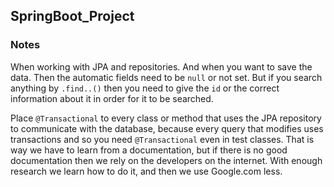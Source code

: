 ## SpringBoot_Project


### Notes
When working with JPA and repositories.
And when you want to save the data. 
Then the automatic fields need to be `null` or not set.
But if you search anything by `.find..()` 
then you need to give the `id` or the correct 
information about it in order for it to be searched.

Place `@Transactional` to every class or method that uses the JPA
repository to communicate with the database, because every query that modifies
uses transactions and so you need `@Transactional` even in test classes.
That is way we have to learn from a documentation, but if there is no good 
documentation then we rely on the developers on the internet. With enough research we
learn how to do it, and then we use Google.com less.